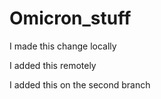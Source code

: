 # Omicron_stuff


I made this change locally

I added this remotely

I added this on the second branch
